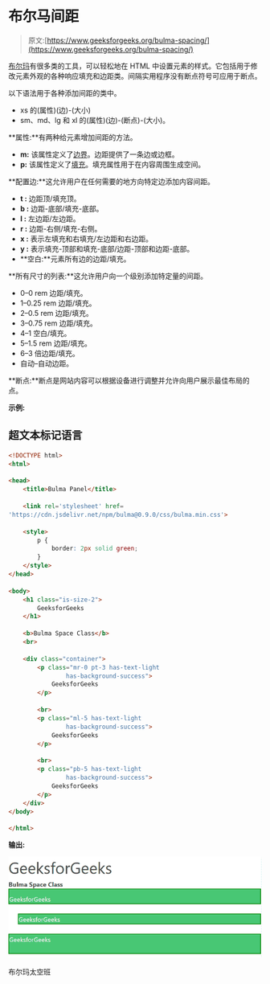 # 布尔马间距

> 原文:[https://www.geeksforgeeks.org/bulma-spacing/](https://www.geeksforgeeks.org/bulma-spacing/)

[布尔玛](https://www.geeksforgeeks.org/bulma-introduction/)有很多类的工具，可以轻松地在 HTML 中设置元素的样式。它包括用于修改元素外观的各种响应填充和边距类。间隔实用程序没有断点符号可应用于断点。

以下语法用于各种添加间距的类中。

*   xs 的(属性)(边)-(大小)
*   sm、md、lg 和 xl 的(属性)(边)-(断点)-(大小)。

**属性:**有两种给元素增加间距的方法。

*   **m:** 该属性定义了[边界](https://www.geeksforgeeks.org/css-margins-padding/)。边距提供了一条边或边框。
*   **p:** 该属性定义了[填充](https://www.geeksforgeeks.org/css-margins-padding/)。填充属性用于在内容周围生成空间。

**配置边:**这允许用户在任何需要的地方向特定边添加内容间距。

*   **t :** 边距顶/填充顶。
*   **b :** 边距-底部/填充-底部。
*   **l :** 左边距/左边距。
*   **r :** 边距-右侧/填充-右侧。
*   **x :** 表示左填充和右填充/左边距和右边距。
*   **y :** 表示填充-顶部和填充-底部/边距-顶部和边距-底部。
*   **空白:**元素所有边的边距/填充。

**所有尺寸的列表:**这允许用户向一个级别添加特定量的间距。

*   0–0 rem 边距/填充。
*   1–0.25 rem 边距/填充。
*   2–0.5 rem 边距/填充。
*   3–0.75 rem 边距/填充。
*   4–1 空白/填充。
*   5–1.5 rem 边距/填充。
*   6–3 倍边距/填充。
*   自动–自动边距。

**断点:**断点是网站内容可以根据设备进行调整并允许向用户展示最佳布局的点。

**示例:**

## 超文本标记语言

```html
<!DOCTYPE html>
<html>

<head>
    <title>Bulma Panel</title>

    <link rel='stylesheet' href=
'https://cdn.jsdelivr.net/npm/bulma@0.9.0/css/bulma.min.css'>

    <style>
        p {
            border: 2px solid green;
        }
    </style>
</head>

<body>
    <h1 class="is-size-2">
        GeeksforGeeks
    </h1>

    <b>Bulma Space Class</b>
    <br>

    <div class="container">
        <p class="mr-0 pt-3 has-text-light 
                has-background-success">
            GeeksforGeeks
        </p>

        <br>
        <p class="ml-5 has-text-light 
                has-background-success">
            GeeksforGeeks
        </p>

        <br>
        <p class="pb-5 has-text-light 
                has-background-success">
            GeeksforGeeks
        </p>
    </div>
</body>

</html>
```

**输出:**

![](img/853931a87e8b9ec3b0b7e3274f5bd8c8.png)

布尔玛太空班